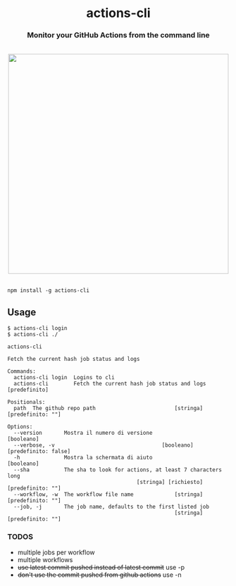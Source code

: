 <div align='center'>
    <br/>
    <br/>
    <h1>actions-cli</h1>
    <h3>Monitor your GitHub Actions from the command line</h3>
    <br/>
    <img width='500px' src='https://media.giphy.com/media/JUYF1dCf2qQ1T63VFU/giphy.gif'>
    <br/>
    <br/>
</div>

```
npm install -g actions-cli
```

## Usage

```
$ actions-cli login
$ actions-cli ./
```

```
actions-cli

Fetch the current hash job status and logs

Commands:
  actions-cli login  Logins to cli
  actions-cli        Fetch the current hash job status and logs    [predefinito]

Positionals:
  path  The github repo path                         [stringa] [predefinito: ""]

Options:
  --version       Mostra il numero di versione                        [booleano]
  --verbose, -v                                  [booleano] [predefinito: false]
  -h              Mostra la schermata di aiuto                        [booleano]
  --sha           The sha to look for actions, at least 7 characters long
                                         [stringa] [richiesto] [predefinito: ""]
  --workflow, -w  The workflow file name             [stringa] [predefinito: ""]
  --job, -j       The job name, defaults to the first listed job
                                                     [stringa] [predefinito: ""]
```

### TODOS

-   multiple jobs per workflow
-   multiple workflows
-   ~~use latest commit pushed instead of latest commit~~ use -p
-   ~~don't use the commit pushed from github actions~~ use -n
